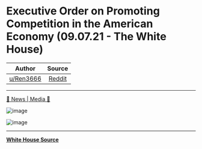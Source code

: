 Executive Order on Promoting Competition in the American Economy (09.07.21 - The White House)
=============================================================================================

| Author       | Source       | 
| :-------------: |:-------------:|
|  [u/Ren3666](https://www.reddit.com/user/Ren3666/) | [Reddit](https://www.reddit.com/r/GME/comments/oitmo9/executive_order_on_promoting_competition_in_the/) | 

---

[📰 News | Media 📱](https://www.reddit.com/r/GME/search?q=flair_name%3A%22%F0%9F%93%B0%20News%20%7C%20Media%20%F0%9F%93%B1%22&restrict_sr=1)

![image](https://user-images.githubusercontent.com/82035192/125447639-1b8f7d49-a935-4656-97eb-9b6339ec386a.png)

![image](https://user-images.githubusercontent.com/82035192/125447668-55a009be-3fcb-45d3-9c59-1dd7cc1f93ac.png)

---

**[White House Source](https://www.whitehouse.gov/briefing-room/presidential-actions/2021/07/09/executive-order-on-promoting-competition-in-the-american-economy/)**
